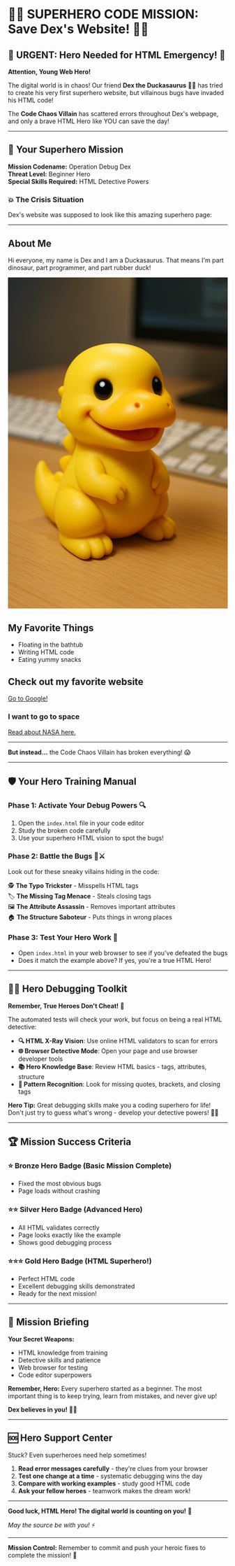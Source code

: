 # 🦸‍♀️ SUPERHERO CODE MISSION: Save Dex's Website! 🦸‍♂️

## 🚨 URGENT: Hero Needed for HTML Emergency! 🚨

**Attention, Young Web Hero!**

The digital world is in chaos! Our friend **Dex the Duckasaurus** 🦆🦕 has tried to create his very first superhero website, but villainous bugs have invaded his HTML code!

The **Code Chaos Villain** has scattered errors throughout Dex's webpage, and only a brave HTML Hero like YOU can save the day!

---

## 🎯 Your Superhero Mission

**Mission Codename:** Operation Debug Dex  
**Threat Level:** Beginner Hero  
**Special Skills Required:** HTML Detective Powers  

### 💥 The Crisis Situation

Dex's website was supposed to look like this amazing superhero page:

---

## About Me

Hi everyone, my name is Dex and I am a Duckasaurus. That means I'm part dinosaur, part programmer, and part rubber duck!

![A picture of Dex the Duckasaurus](images/dex.png)

## My Favorite Things

- Floating in the bathtub
- Writing HTML code  
- Eating yummy snacks

## Check out my favorite website

[Go to Google!](https://www.google.com)

### I want to go to space

[Read about NASA here.](https://www.nasa.gov/)

---

**But instead...** the Code Chaos Villain has broken everything! 😱

---

## 🛡️ Your Hero Training Manual

### Phase 1: Activate Your Debug Powers 🔍

1. Open the `index.html` file in your code editor
2. Study the broken code carefully
3. Use your superhero HTML vision to spot the bugs!

### Phase 2: Battle the Bugs 🐛⚔️

Look out for these sneaky villains hiding in the code:

🕵️ **The Typo Trickster** - Misspells HTML tags  
🏷️ **The Missing Tag Menace** - Steals closing tags  
🖼️ **The Attribute Assassin** - Removes important attributes  
🏠 **The Structure Saboteur** - Puts things in wrong places  

### Phase 3: Test Your Hero Work 🧪

- Open `index.html` in your web browser to see if you've defeated the bugs
- Does it match the example above? If yes, you're a true HTML Hero!

---

## 🦹‍♀️ Hero Debugging Toolkit

**Remember, True Heroes Don't Cheat!** 💪

The automated tests will check your work, but focus on being a real HTML detective:

- **🔍 HTML X-Ray Vision**: Use online HTML validators to scan for errors
- **🌐 Browser Detective Mode**: Open your page and use browser developer tools  
- **📚 Hero Knowledge Base**: Review HTML basics - tags, attributes, structure
- **🎯 Pattern Recognition**: Look for missing quotes, brackets, and closing tags

**Hero Tip:** Great debugging skills make you a coding superhero for life! Don't just try to guess what's wrong - develop your detective powers! 🕵️‍♂️

---

## 🏆 Mission Success Criteria

### ⭐ Bronze Hero Badge (Basic Mission Complete)

- Fixed the most obvious bugs
- Page loads without crashing

### ⭐⭐ Silver Hero Badge (Advanced Hero)  

- All HTML validates correctly
- Page looks exactly like the example
- Shows good debugging process

### ⭐⭐⭐ Gold Hero Badge (HTML Superhero!)

- Perfect HTML code
- Excellent debugging skills demonstrated  
- Ready for the next mission!

---

## 🚀 Mission Briefing

**Your Secret Weapons:**

- HTML knowledge from training
- Detective skills and patience  
- Web browser for testing
- Code editor superpowers

**Remember, Hero:** Every superhero started as a beginner. The most important thing is to keep trying, learn from mistakes, and never give up!

**Dex believes in you!** 🦆💙

---

## 🆘 Hero Support Center

Stuck? Even superheroes need help sometimes!

1. **Read error messages carefully** - they're clues from your browser
2. **Test one change at a time** - systematic debugging wins the day
3. **Compare with working examples** - study good HTML code
4. **Ask your fellow heroes** - teamwork makes the dream work!

---

**Good luck, HTML Hero! The digital world is counting on you!** 🌟

*May the source be with you!* ⚡

---

**Mission Control:** Remember to commit and push your heroic fixes to complete the mission! 🚀
